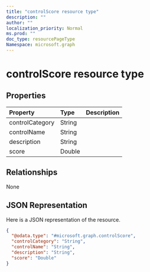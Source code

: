 ```yaml
---
title: "controlScore resource type"
description: ""
author: ""
localization_priority: Normal
ms.prod: ""
doc_type: resourcePageType
Namespace: microsoft.graph
---
```



# controlScore resource type



## Properties
|Property|Type|Description|
|:---|:---|:---|
|controlCategory|String||
|controlName|String||
|description|String||
|score|Double||

## Relationships
None

## JSON Representation
Here is a JSON representation of the resource.
<!-- {
  "blockType": "resource",
  "@odata.type": "microsoft.graph.controlScore"
}
-->
``` json
{
  "@odata.type": "#microsoft.graph.controlScore",
  "controlCategory": "String",
  "controlName": "String",
  "description": "String",
  "score": "Double"
}
```

